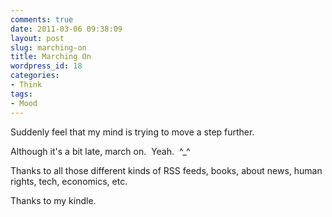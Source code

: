 ```yaml
---
comments: true
date: 2011-03-06 09:38:09
layout: post
slug: marching-on
title: Marching On
wordpress_id: 18
categories:
- Think
tags:
- Mood
---
```


Suddenly feel that my mind is trying to move a step further.

Although it's a bit late, march on.  Yeah.  ^_^

Thanks to all those different kinds of RSS feeds, books, about news, human rights, tech, economics, etc.

Thanks to my kindle.




